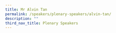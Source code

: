 ```yaml
---
title: Mr Alvin Tan
permalink: /speakers/plenary-speakers/alvin-tan/
description: ""
third_nav_title: Plenary Speakers
---
```

